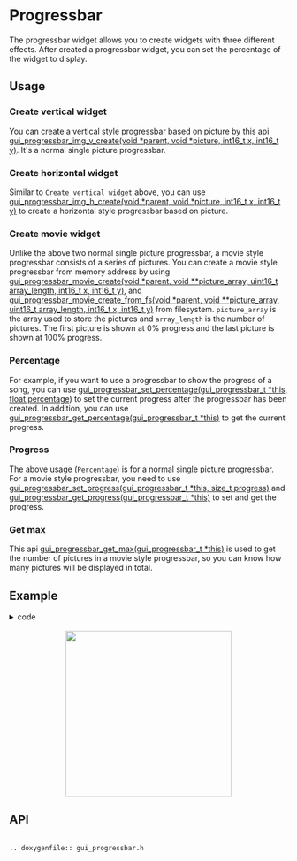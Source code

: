 # Progressbar

The progressbar widget allows you to create widgets with three different effects.
After created a progressbar widget, you can set the percentage of the widget to display.

## Usage

### Create vertical widget

You can create a vertical style progressbar based on picture by this api [gui_progressbar_img_v_create(void *parent, void *picture, int16_t x, int16_t y)](#api).
It's a normal single picture progressbar.

### Create horizontal widget

Similar to `Create vertical widget` above, you can use [gui_progressbar_img_h_create(void *parent, void *picture, int16_t x, int16_t y)](#api) to create a horizontal style progressbar based on picture.

### Create movie widget

Unlike the above two normal single picture progressbar, a movie style progressbar consists of a series of pictures.
You can create a movie style progressbar from memory address by using [gui_progressbar_movie_create(void *parent, void  **picture_array, uint16_t array_length, int16_t x, int16_t y)](#api), and [gui_progressbar_movie_create_from_fs(void *parent, void  **picture_array, uint16_t array_length, int16_t x, int16_t y)](#api) from filesystem. `picture_array` is the array used to store the pictures and `array_length` is the number of pictures.
The first picture is shown at 0% progress and the last picture is shown at 100% progress.

### Percentage

For example, if you want to use a progressbar to show the progress of a song, you can use [gui_progressbar_set_percentage(gui_progressbar_t *this, float percentage)](#api) to set the current progress after the progressbar has been created.
In addition, you can use [gui_progressbar_get_percentage(gui_progressbar_t *this)](#api) to get the current progress.

### Progress

The above usage (`Percentage`) is for a normal single picture progressbar. For a movie style progressbar, you need to use [gui_progressbar_set_progress(gui_progressbar_t *this, size_t progress)](#api) and [gui_progressbar_get_progress(gui_progressbar_t *this)](#api) to set and get the progress.

### Get max

This api [gui_progressbar_get_max(gui_progressbar_t *this)](#api) is used to get the number of pictures in a movie style progressbar, so you can know how many pictures will be displayed in total.

## Example

<details> <summary>code</summary>

```c
#include "root_image_hongkong/ui_resource.h"
#include "gui_progressbar.h"
#include "gui_text.h"
#include "draw_font.h"

static void *array[] = {DOG40_BIN, DOG60_BIN, DOG80_BIN, DOG100_BIN, DOG120_BIN, DOG140_BIN};

void page_tb_one(void *parent)
{
    gui_set_font_mem_resourse(24, TEST_FONT24_DOT_BIN, TEST_FONT24_TABLE_BIN);

    gui_progressbar_t *test_bar_one = gui_progressbar_img_v_create(parent, TEST_BIN, 50, 0);
    gui_progressbar_set_percentage(test_bar_one, 1);

    gui_progressbar_t *test_bar_two = gui_progressbar_img_v_create(parent, TEST_BIN, 150, 0);
    gui_progressbar_set_percentage(test_bar_two, 0.5);

    gui_text_t *text1 = gui_text_create(parent, "vertical1", 50, 250, 300, 24);
    gui_text_set(text1, "100%    50%  vertical", GUI_FONT_SRC_BMP, 0xffffffff, 21, 24);
    gui_text_mode_set(text1, LEFT);

    gui_text_t *text2 = gui_text_create(parent, "vertical2", 10, 300, 330, 24);
    gui_text_set(text2, "gui_progressbar_img_v_create", GUI_FONT_SRC_BMP, 0xff0000ff, 28, 24);
    gui_text_mode_set(text2, LEFT);
}

void page_tb_two(void *parent)
{
    gui_set_font_mem_resourse(24, TEST_FONT24_DOT_BIN, TEST_FONT24_TABLE_BIN);

    gui_progressbar_t *test_bar_three = gui_progressbar_img_h_create(parent, TEST_BIN, 50, 0);
    gui_progressbar_set_percentage(test_bar_three, 1);

    gui_progressbar_t *test_bar_four = gui_progressbar_img_h_create(parent, TEST_BIN, 150, 0);
    gui_progressbar_set_percentage(test_bar_four, 0.5);

    gui_text_t *text3 = gui_text_create(parent, "horizontal1", 50, 250, 300, 24);
    gui_text_set(text3, "100%    50%  horizontal", GUI_FONT_SRC_BMP, 0xffffffff, 23, 24);
    gui_text_mode_set(text3, LEFT);

    gui_text_t *text4 = gui_text_create(parent, "horizontal2", 10, 300, 330, 24);
    gui_text_set(text4, "gui_progressbar_img_h_create", GUI_FONT_SRC_BMP, 0xff0000ff, 28, 24);
    gui_text_mode_set(text4, LEFT);
}

void page_tb_three(void *parent)
{
    gui_set_font_mem_resourse(24, TEST_FONT24_DOT_BIN, TEST_FONT24_TABLE_BIN);

    gui_progressbar_t *test_bar_five = gui_progressbar_movie_create(parent, array, 6, 0, 0);

    gui_progressbar_t *test_bar_six = gui_progressbar_movie_create(parent, array, 6, 150, 0);
    gui_progressbar_set_progress(test_bar_six, 4);

    gui_text_t *text5 = gui_text_create(parent, "movie1", 80, 250, 300, 24);
    gui_text_set(text5, "pic0   pic4  movie", GUI_FONT_SRC_BMP, 0xffffffff, 18, 24);
    gui_text_mode_set(text5, LEFT);

    gui_text_t *text6 = gui_text_create(parent, "movie2", 10, 300, 330, 24);
    gui_text_set(text6, "gui_progressbar_movie_create", GUI_FONT_SRC_BMP, 0xff0000ff, 28, 24);
    gui_text_mode_set(text6, LEFT);
}
```


</details>

<br>

<center><img width= "300" src="https://foruda.gitee.com/images/1700102166174264891/96e1cada_13671147.gif" /></center>

<span id="api">

## API

</span>

```eval_rst

.. doxygenfile:: gui_progressbar.h

```

